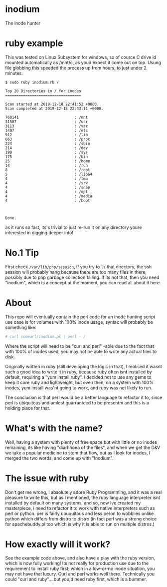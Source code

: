 # inodium
The inode hunter

# ruby example

This was tested on Linux Subsystem for windows, so of cource C drive id mounted automatically as /mnt/c, as youd expect it come out on top. Usung file globbing this speeded the process up from hours, to just under 2 minutes.

```
$ sudo ruby inodium.rb /

Top 20 Directories in / for inodes
==================================

Scan started at 2019-12-18 22:41:52 +0000.
Scan completed at 2019-12-18 22:43:11 +0000.

760141                         : /mnt
31587                          : /usr
3113                           : /var
1407                           : /etc
912                            : /lib
663                            : /proc
224                            : /sbin
214                            : /dev
190                            : /sys
175                            : /bin
25                             : /home
14                             : /run
8                              : /root
5                              : /lib64
4                              : /tmp
4                              : /srv
4                              : /snap
4                              : /opt
4                              : /media
4                              : /boot



Done.
```

as it runs so fast, its's trivial to just re-run it on any directory youre interested in digging deeper into!


# No.1 Tip

First check `/var/lib/php/session`, if you try to `ls` that directory, the ssh session will probably hang because there are too many files in there, possibly due to php garbage collection failing. If its not that, then you need "inodium", which is a concept at the moment, you can read all about it here.

# About

This repo will eventually contain the perl code for an inode hunting script use case is for volumes with 100% inode usage, syntax will probably be something like:

```bash
# curl someurl/inodium.pl | perl - /
```

Where the script will need to be "curl and perl" -able due to the fact that with 100% of inodes used, you may not be able to write any actual files to disk.

Originally written in ruby (still developing the logic in that), I realised it wasnt such a good idea to write it in ruby, because ruby often isnt installed by default, requiring a "yum install ruby". I decided not to use any gems to keep it core ruby and lightweight, but even then, on a system with 100% inodes, yum install was'nt going to work, and ruby was not likely to run.

The conclusion is that perl would be a better language to refactor it to, since perl is ubiquitous and amlost guarranteed to be presentm and this is a holding place for that.

# What's with the name?

Well, having a system with plenty of free space but with little or no inodes remaining, its like having "diarhhoea of the files", and when we get the D&V we take a popular medicine to stem that flow, but as I look for inodes, I merged the two words, and come up with "Inodium".

# The issue with ruby

Don't get me wrong, I absolutely adore Ruby Programming, and it was a real pleasure to write this, but as I mentioned, the ruby language interpreter isnt installed by default on many systems, and so, now Ive created my masterpiece, i need to refactor it to work with native interpreters such as perl or python. per is fairly ubuquitous and less peron to wobblies unlike python which differs from distro to distro (in fact perl was a strong choice for apachebuddy.pl too which is why it is able to run on multiple distros.)

# How exactly will it work?

See the example code above, and also have a play with the ruby version, which is now fully working! Its not really for production use due to the requirement to install ruby first, which in a low-or-no inode situation, you may not have that luxury. Curl and perl works well there. Technically you could "curl and ruby"....but you;d need ruby first, which is a bummer.
